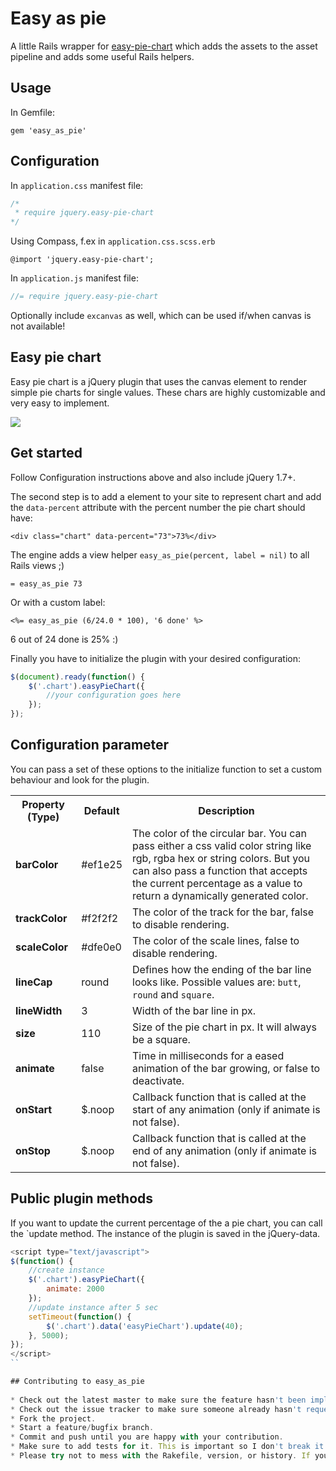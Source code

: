 Easy as pie
==============

A little Rails wrapper for [easy-pie-chart](https://github.com/rendro/easy-pie-chart) which adds the assets to the asset pipeline and adds some useful Rails helpers.

Usage
-----------

In Gemfile:

`gem 'easy_as_pie'`

Configuration
-----------

In `application.css` manifest file:

```css
/*
 * require jquery.easy-pie-chart
*/
```

Using Compass, f.ex in `application.css.scss.erb`

```
@import 'jquery.easy-pie-chart';
```

In `application.js` manifest file:

```javascript
//= require jquery.easy-pie-chart
```

Optionally include `excanvas` as well, which can be used if/when canvas is not available!

Easy pie chart
-----------

Easy pie chart is a jQuery plugin that uses the canvas element to render simple pie charts for single values.
These chars are highly customizable and very easy to implement.

![](https://github.com/rendro/easy-pie-chart/raw/master/img/easy-pie-chart.png)

Get started
-----------

Follow Configuration instructions above and also include jQuery 1.7+.

The second step is to add a element to your site to represent chart and add the `data-percent` attribute with the percent number the pie chart should have:

    <div class="chart" data-percent="73">73%</div>

The engine adds a view helper `easy_as_pie(percent, label = nil)` to all Rails views ;)

```haml
= easy_as_pie 73
```

Or with a custom label:

```erb
<%= easy_as_pie (6/24.0 * 100), '6 done' %>
```

6 out of 24 done is 25% :)

Finally you have to initialize the plugin with your desired configuration:

```javascript
$(document).ready(function() {
    $('.chart').easyPieChart({
        //your configuration goes here
    });
});
```

Configuration parameter
-----------------------

You can pass a set of these options to the initialize function to set a custom behaviour and look for the plugin.

<table>
    <tr>
        <th>Property (Type)</th>
        <th>Default</th>
        <th>Description</th>
    </tr>
    <tr>
        <td><strong>barColor</strong></td>
        <td>#ef1e25</td>
        <td>The color of the circular bar. You can pass either a css valid color string like rgb, rgba hex or string colors. But you can also pass a function that accepts the current percentage as a value to return a dynamically generated color.</td>
    </tr>
    <tr>
        <td><strong>trackColor</strong></td>
        <td>#f2f2f2</td>
        <td>The color of the track for the bar, false to disable rendering.</td>
    </tr>
    <tr>
        <td><strong>scaleColor</strong></td>
        <td>#dfe0e0</td>
        <td>The color of the scale lines, false to disable rendering.</td>
    </tr>
    <tr>
        <td><strong>lineCap</strong></td>
        <td>round</td>
        <td>Defines how the ending of the bar line looks like. Possible values are: <code>butt</code>, <code>round</code> and <code>square</code>.</td>
    </tr>
    <tr>
        <td><strong>lineWidth</strong></td>
        <td>3</td>
        <td>Width of the bar line in px.</td>
    </tr>
    <tr>
        <td><strong>size</strong></td>
        <td>110</td>
        <td>Size of the pie chart in px. It will always be a square.</td>
    </tr>
    <tr>
        <td><strong>animate</strong></td>
        <td>false</td>
        <td>Time in milliseconds for a eased animation of the bar growing, or false to deactivate.</td>
    </tr>
    <tr>
        <td><strong>onStart</strong></td>
        <td>$.noop</td>
        <td>Callback function that is called at the start of any animation (only if animate is not false).</td>
    </tr>
    <tr>
        <td><strong>onStop</strong></td>
        <td>$.noop</td>
        <td>Callback function that is called at the end of any animation (only if animate is not false).</td>
    </tr>
</table>

Public plugin methods
-----------

If you want to update the current percentage of the a pie chart, you can call the `update method. The instance of the plugin is saved in the jQuery-data.

```javascript
<script type="text/javascript">
$(function() {
    //create instance
    $('.chart').easyPieChart({
        animate: 2000
    });
    //update instance after 5 sec
    setTimeout(function() {
        $('.chart').data('easyPieChart').update(40);
    }, 5000);
});
</script>
``

## Contributing to easy_as_pie
 
* Check out the latest master to make sure the feature hasn't been implemented or the bug hasn't been fixed yet.
* Check out the issue tracker to make sure someone already hasn't requested it and/or contributed it.
* Fork the project.
* Start a feature/bugfix branch.
* Commit and push until you are happy with your contribution.
* Make sure to add tests for it. This is important so I don't break it in a future version unintentionally.
* Please try not to mess with the Rakefile, version, or history. If you want to have your own version, or is otherwise necessary, that is fine, but please isolate to its own commit so I can cherry-pick around it.

